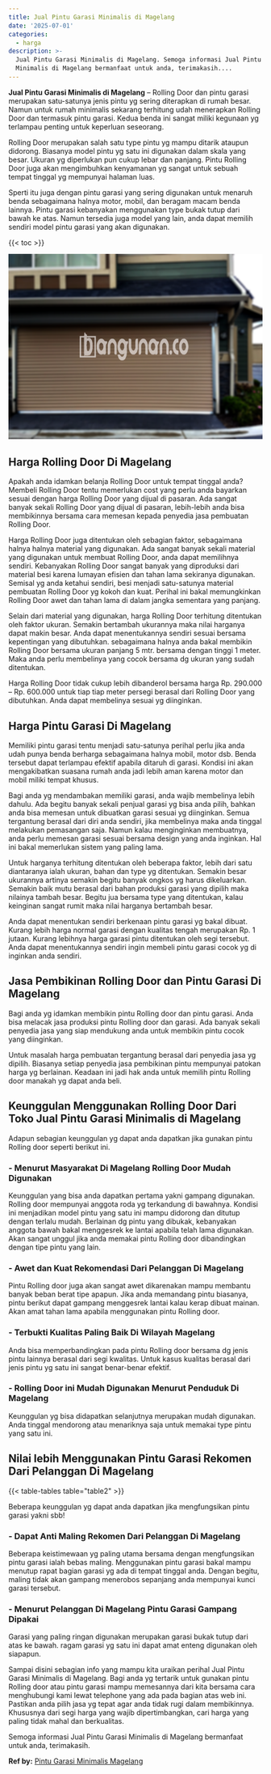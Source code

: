 ```yaml
---
title: Jual Pintu Garasi Minimalis di Magelang
date: '2025-07-01'
categories:
  - harga
description: >-
  Jual Pintu Garasi Minimalis di Magelang. Semoga informasi Jual Pintu Garasi
  Minimalis di Magelang bermanfaat untuk anda, terimakasih....
---
```


**Jual Pintu Garasi Minimalis di Magelang** – Rolling Door dan pintu garasi merupakan satu-satunya jenis pintu yg sering diterapkan di rumah besar. Namun untuk rumah minimalis sekarang terhitung udah menerapkan Rolling Door dan termasuk pintu garasi. Kedua benda ini sangat miliki kegunaan yg terlampau penting untuk keperluan seseorang.

Rolling Door merupakan salah satu type pintu yg mampu ditarik ataupun didorong. Biasanya model pintu yg satu ini digunakan dalam skala yang besar. Ukuran yg diperlukan pun cukup lebar dan panjang. Pintu Rolling Door juga akan mengimbuhkan kenyamanan yg sangat untuk sebuah tempat tinggal yg mempunyai halaman luas.

Sperti itu juga dengan pintu garasi yang sering digunakan untuk menaruh benda sebagaimana halnya motor, mobil, dan beragam macam benda lainnya. Pintu garasi kebanyakan menggunakan type bukak tutup dari bawah ke atas. Namun tersedia juga model yang lain, anda dapat memilih sendiri model pintu garasi yang akan digunakan.

{{< toc >}}

![Jual Pintu Garasi Minimalis di Magelang](/images/pintu-garasi-50.png)

## Harga Rolling Door Di Magelang

Apakah anda idamkan belanja Rolling Door untuk tempat tinggal anda? Membeli Rolling Door tentu memerlukan cost yang perlu anda bayarkan sesuai dengan harga Rolling Door yang dijual di pasaran. Ada sangat banyak sekali Rolling Door yang dijual di pasaran, lebih-lebih anda bisa membikinnya bersama cara memesan kepada penyedia jasa pembuatan Rolling Door.

Harga Rolling Door juga ditentukan oleh sebagian faktor, sebagaimana halnya halnya material yang digunakan. Ada sangat banyak sekali material yang digunakan untuk membuat Rolling Door, anda dapat memilihnya sendiri. Kebanyakan Rolling Door sangat banyak yang diproduksi dari material besi karena lumayan efisien dan tahan lama sekiranya digunakan. Semisal yg anda ketahui sendiri, besi menjadi satu-satunya material pembuatan Rolling Door yg kokoh dan kuat. Perihal ini bakal memungkinkan Rolling Door awet dan tahan lama di dalam jangka sementara yang panjang.

Selain dari material yang digunakan, harga Rolling Door terhitung ditentukan oleh faktor ukuran. Semakin bertambah ukurannya maka nilai harganya dapat makin besar. Anda dapat menentukannya sendiri sesuai bersama kepentingan yang dibutuhkan. sebagaimana halnya anda bakal membikin Rolling Door bersama ukuran panjang 5 mtr. bersama dengan tinggi 1 meter. Maka anda perlu membelinya yang cocok bersama dg ukuran yang sudah ditentukan.

Harga Rolling Door tidak cukup lebih dibanderol bersama harga Rp. 290.000 – Rp. 600.000 untuk tiap tiap meter persegi berasal dari Rolling Door yang dibutuhkan. Anda dapat membelinya sesuai yg diinginkan.

## Harga Pintu Garasi Di Magelang

Memiliki pintu garasi tentu menjadi satu-satunya perihal perlu jika anda udah punya benda berharga sebagaimana halnya mobil, motor dsb. Benda tersebut dapat terlampau efektif apabila ditaruh di garasi. Kondisi ini akan mengakibatkan suasana rumah anda jadi lebih aman karena motor dan mobil miliki tempat khusus.

Bagi anda yg mendambakan memiliki garasi, anda wajib membelinya lebih dahulu. Ada begitu banyak sekali penjual garasi yg bisa anda pilih, bahkan anda bisa memesan untuk dibuatkan garasi sesuai yg diinginkan. Semua tergantung berasal dari diri anda sendiri, jika membelinya maka anda tinggal melakukan pemasangan saja. Namun kalau menginginkan membuatnya, anda perlu memesan garasi sesuai bersama design yang anda inginkan. Hal ini bakal memerlukan sistem yang paling lama.

Untuk harganya terhitung ditentukan oleh beberapa faktor, lebih dari satu diantaranya ialah ukuran, bahan dan type yg ditentukan. Semakin besar ukurannya artinya semakin begitu banyak ongkos yg harus dikeluarkan. Semakin baik mutu berasal dari bahan produksi garasi yang dipilih maka nilainya tambah besar. Begitu jua bersama type yang ditentukan, kalau keinginan sangat rumit maka nilai harganya bertambah besar.

Anda dapat menentukan sendiri berkenaan pintu garasi yg bakal dibuat. Kurang lebih harga normal garasi dengan kualitas tengah merupakan Rp. 1 jutaan. Kurang lebihnya harga garasi pintu ditentukan oleh segi tersebut. Anda dapat menentukannya sendiri ingin membeli pintu garasi cocok yg di inginkan anda sendiri.

## Jasa Pembikinan Rolling Door dan Pintu Garasi Di Magelang

Bagi anda yg idamkan membikin pintu Rolling door dan pintu garasi. Anda bisa melacak jasa produksi pintu Rolling door dan garasi. Ada banyak sekali penyedia jasa yang siap mendukung anda untuk membikin pintu cocok yang diinginkan.

Untuk masalah harga pembuatan tergantung berasal dari penyedia jasa yg dipilih. Biasanya setiap penyedia jasa pembikinan pintu mempunyai patokan harga yg berlainan. Keadaan ini jadi hak anda untuk memilih pintu Rolling door manakah yg dapat anda beli.

## Keunggulan Menggunakan Rolling Door Dari Toko Jual Pintu Garasi Minimalis di Magelang

Adapun sebagian keunggulan yg dapat anda dapatkan jika gunakan pintu Rolling door seperti berikut ini.

### \- Menurut Masyarakat Di Magelang Rolling Door Mudah Digunakan

Keunggulan yang bisa anda dapatkan pertama yakni gampang digunakan. Rolling door mempunyai anggota roda yg terkandung di bawahnya. Kondisi ini menjadikan model pintu yang satu ini mampu didorong dan ditutup dengan terlalu mudah. Berlainan dg pintu yang dibukak, kebanyakan anggota bawah bakal menggesrek ke lantai apabila telah lama digunakan. Akan sangat unggul jika anda memakai pintu Rolling door dibandingkan dengan tipe pintu yang lain.

### \- Awet dan Kuat Rekomendasi Dari Pelanggan Di Magelang

Pintu Rolling door juga akan sangat awet dikarenakan mampu membantu banyak beban berat tipe apapun. Jika anda memandang pintu biasanya, pintu berikut dapat gampang menggesrek lantai kalau kerap dibuat mainan. Akan amat tahan lama apabila menggunakan pintu Rolling door.

### \- Terbukti Kualitas Paling Baik Di Wilayah Magelang

Anda bisa memperbandingkan pada pintu Rolling door bersama dg jenis pintu lainnya berasal dari segi kwalitas. Untuk kasus kualitas berasal dari jenis pintu yg satu ini sangat benar-benar efektif.

### \- Rolling Door ini Mudah Digunakan Menurut Penduduk Di Magelang

Keunggulan yg bisa didapatkan selanjutnya merupakan mudah digunakan. Anda tinggal mendorong atau menariknya saja untuk memakai type pintu yang satu ini.

## Nilai lebih Menggunakan Pintu Garasi Rekomen Dari Pelanggan Di Magelang

{{< table-tables table="table2" >}}

Beberapa keunggulan yg dapat anda dapatkan jika mengfungsikan pintu garasi yakni sbb!

### \- Dapat Anti Maling Rekomen Dari Pelanggan Di Magelang

Beberapa keistimewaan yg paling utama bersama dengan mengfungsikan pintu garasi ialah bebas maling. Menggunakan pintu garasi bakal mampu menutup rapat bagian garasi yg ada di tempat tinggal anda. Dengan begitu, maling tidak akan gampang menerobos sepanjang anda mempunyai kunci garasi tersebut.

### \- Menurut Pelanggan Di Magelang Pintu Garasi Gampang Dipakai

Garasi yang paling ringan digunakan merupakan garasi bukak tutup dari atas ke bawah. ragam garasi yg satu ini dapat amat enteng digunakan oleh siapapun.

Sampai disini sebagian info yang mampu kita uraikan perihal Jual Pintu Garasi Minimalis di Magelang. Bagi anda yg tertarik untuk gunakan pintu Rolling door atau pintu garasi mampu memesannya dari kita bersama cara menghubungi kami lewat telephone yang ada pada bagian atas web ini. Pastikan anda pilih jasa yg tepat agar anda tidak rugi dalam membikinnya. Khususnya dari segi harga yang wajib dipertimbangkan, cari harga yang paling tidak mahal dan berkualitas.

Semoga informasi Jual Pintu Garasi Minimalis di Magelang bermanfaat untuk anda, terimakasih.

**Ref by:** [Pintu Garasi Minimalis Magelang](https://id.wikipedia.org/wiki/Pintu)

